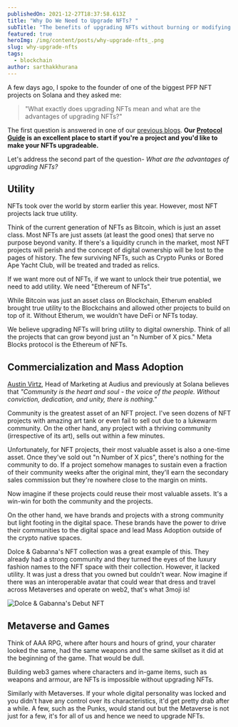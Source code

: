 ```yaml
---
publishedOn: 2021-12-27T18:37:58.613Z
title: "Why Do We Need to Upgrade NFTs? "
subTitle: "The benefits of upgrading NFTs without burning or modifying NFTs "
featured: true
heroImg: /img/content/posts/why-upgrade-nfts_.png
slug: why-upgrade-nfts
tags:
  - blockchain
author: sarthakkhurana
---
```

A few days ago, I spoke to the founder of one of the biggest PFP NFT projects on Solana and they asked me:

> "What exactly does upgrading NFTs mean and what are the advantages of upgrading NFTs?" 

The first question is answered in one of our [previous blogs](https://metablocks.world/blog/clay-bricks-vs-legos). **Our [Protocol Guide](https://metablocks.world/guides/protocol) is an excellent place to start if you're a project and you'd like to make your NFTs upgradeable.**

Let's address the second part of the question- *What are the advantages of upgrading NFTs?*  

## Utility 

NFTs took over the world by storm earlier this year. However, most NFT projects lack true utility. 

Think of the current generation of NFTs as Bitcoin, which is just an asset class. Most NFTs are just assets (at least the good ones) that serve no purpose beyond vanity. If there's a liquidity crunch in the market, most NFT projects will perish and the concept of digital ownership will be lost to the pages of history. The few surviving NFTs, such as Crypto Punks or Bored Ape Yacht Club, will be treated and traded as relics. 

If we want more out of NFTs, if we want to unlock their true potential, we need to add utility. We need "Ethereum of NFTs". 

While Bitcoin was just an asset class on Blockchain, Etherum enabled brought true utility to the Blockchains and allowed other projects to build on top of it. Without Etherum, we wouldn't have DeFi or NFTs today. 

We believe upgrading NFTs will bring utility to digital ownership. Think of all the projects that can grow beyond just an "n Number of X pics." Meta Blocks protocol is the Ethereum of NFTs. 

## Commercialization and Mass Adoption 

[Austin Virtz](https://www.linkedin.com/in/austinvirts/), Head of Marketing at Audius and previously at Solana believes that *"Community is the heart and soul - the voice of the people. Without conviction, dedication, and unity, there is nothing."*

Community is the greatest asset of an NFT project. I've seen dozens of NFT projects with amazing art tank or even fail to sell out due to a lukewarm community. On the other hand, any project with a thriving community (irrespective of its art), sells out within a few minutes. 

Unfortunately, for NFT projects, their most valuable asset is also a one-time asset. Once they've sold out "n Number of X pics", there's nothing for the community to do. If a project somehow manages to sustain even a fraction of their community weeks after the original mint, they'll earn the secondary sales commission but they're nowhere close to the margin on mints. 

Now imagine if these projects could reuse their most valuable assets. It's a win-win for both the community and the projects. 

On the other hand, we have brands and projects with a strong community but light footing in the digital space. These brands have the power to drive their communities to the digital space and lead Mass Adoption outside of the crypto native spaces. 

Dolce & Gabanna's NFT collection was a great example of this. They already had a strong community and they turned the eyes of the luxury fashion names to the NFT space with their collection. However, it lacked utility. It was just a dress that you owned but couldn't wear. Now imagine if there was an interoperable avatar that could wear that dress and travel across Metaverses and operate on web2, that's what 3moji is!

![Dolce & Gabanna's Debut NFT](/img/content/posts/dolce-gabbana-s-nft.png "Dolce & Gabanna's Debut NFT Dress")

## Metaverse and Games

Think of AAA RPG, where after hours and hours of grind, your charater looked the same, had the same weapons and the same skillset as it did at the beginning of the game. That would be dull. 

Building web3 games where characters and in-game items, such as weapons and armour, are NFTs is impossible without upgrading NFTs. 

Similarly with Metaverses. If your whole digital personality was locked and you didn't have any control over its characteristics, it'd get pretty drab after a while. A few, such as the Punks, would stand out but the Metaverse is not just for a few, it's for all of us and hence we need to upgrade NFTs.